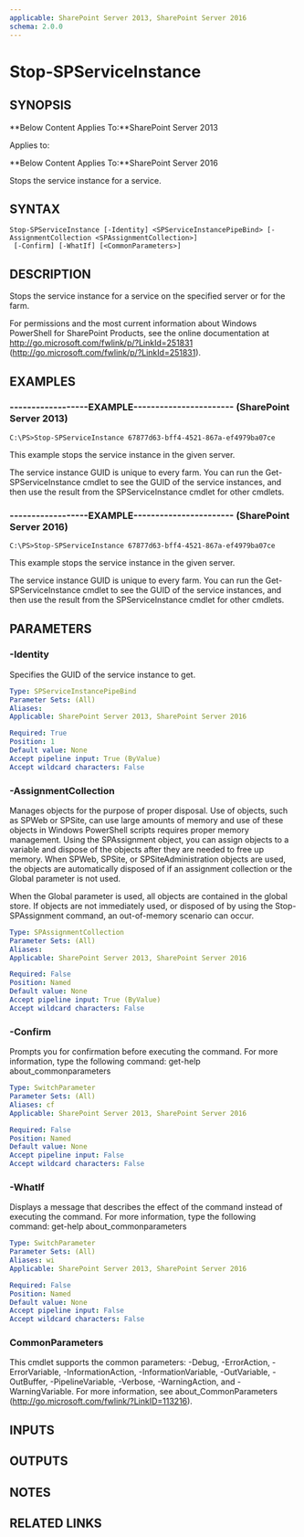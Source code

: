 ```yaml
---
applicable: SharePoint Server 2013, SharePoint Server 2016
schema: 2.0.0
---
```


# Stop-SPServiceInstance

## SYNOPSIS
**Below Content Applies To:**SharePoint Server 2013

Applies to:

**Below Content Applies To:**SharePoint Server 2016

Stops the service instance for a service.



## SYNTAX

```
Stop-SPServiceInstance [-Identity] <SPServiceInstancePipeBind> [-AssignmentCollection <SPAssignmentCollection>]
 [-Confirm] [-WhatIf] [<CommonParameters>]
```

## DESCRIPTION
Stops the service instance for a service on the specified server or for the farm.

For permissions and the most current information about Windows PowerShell for SharePoint Products, see the online documentation at http://go.microsoft.com/fwlink/p/?LinkId=251831 (http://go.microsoft.com/fwlink/p/?LinkId=251831).

## EXAMPLES

### ------------------EXAMPLE----------------------- (SharePoint Server 2013)
```
C:\PS>Stop-SPServiceInstance 67877d63-bff4-4521-867a-ef4979ba07ce
```

This example stops the service instance in the given server.

The service instance GUID is unique to every farm.
You can run the Get-SPServiceInstance cmdlet to see the GUID of the service instances, and then use the result from the SPServiceInstance cmdlet for other cmdlets.

### ------------------EXAMPLE----------------------- (SharePoint Server 2016)
```
C:\PS>Stop-SPServiceInstance 67877d63-bff4-4521-867a-ef4979ba07ce
```

This example stops the service instance in the given server.

The service instance GUID is unique to every farm.
You can run the Get-SPServiceInstance cmdlet to see the GUID of the service instances, and then use the result from the SPServiceInstance cmdlet for other cmdlets.

## PARAMETERS

### -Identity
Specifies the GUID of the service instance to get.

```yaml
Type: SPServiceInstancePipeBind
Parameter Sets: (All)
Aliases: 
Applicable: SharePoint Server 2013, SharePoint Server 2016

Required: True
Position: 1
Default value: None
Accept pipeline input: True (ByValue)
Accept wildcard characters: False
```

### -AssignmentCollection
Manages objects for the purpose of proper disposal.
Use of objects, such as SPWeb or SPSite, can use large amounts of memory and use of these objects in Windows PowerShell scripts requires proper memory management.
Using the SPAssignment object, you can assign objects to a variable and dispose of the objects after they are needed to free up memory.
When SPWeb, SPSite, or SPSiteAdministration objects are used, the objects are automatically disposed of if an assignment collection or the Global parameter is not used.

When the Global parameter is used, all objects are contained in the global store.
If objects are not immediately used, or disposed of by using the Stop-SPAssignment command, an out-of-memory scenario can occur.

```yaml
Type: SPAssignmentCollection
Parameter Sets: (All)
Aliases: 
Applicable: SharePoint Server 2013, SharePoint Server 2016

Required: False
Position: Named
Default value: None
Accept pipeline input: True (ByValue)
Accept wildcard characters: False
```

### -Confirm
Prompts you for confirmation before executing the command.
For more information, type the following command: get-help about_commonparameters

```yaml
Type: SwitchParameter
Parameter Sets: (All)
Aliases: cf
Applicable: SharePoint Server 2013, SharePoint Server 2016

Required: False
Position: Named
Default value: None
Accept pipeline input: False
Accept wildcard characters: False
```

### -WhatIf
Displays a message that describes the effect of the command instead of executing the command.
For more information, type the following command: get-help about_commonparameters

```yaml
Type: SwitchParameter
Parameter Sets: (All)
Aliases: wi
Applicable: SharePoint Server 2013, SharePoint Server 2016

Required: False
Position: Named
Default value: None
Accept pipeline input: False
Accept wildcard characters: False
```

### CommonParameters
This cmdlet supports the common parameters: -Debug, -ErrorAction, -ErrorVariable, -InformationAction, -InformationVariable, -OutVariable, -OutBuffer, -PipelineVariable, -Verbose, -WarningAction, and -WarningVariable. For more information, see about_CommonParameters (http://go.microsoft.com/fwlink/?LinkID=113216).

## INPUTS

## OUTPUTS

## NOTES

## RELATED LINKS


